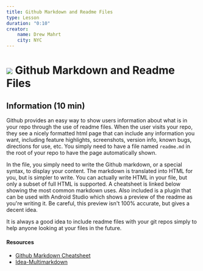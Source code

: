 ```yaml
---
title: Github Markdown and Readme Files
type: Lesson
duration: "0:10"
creator:
    name: Drew Mahrt
    city: NYC
---
```


# ![](https://ga-dash.s3.amazonaws.com/production/assets/logo-9f88ae6c9c3871690e33280fcf557f33.png) Github Markdown and Readme Files

## Information (10 min)

Github provides an easy way to show users information about what is in your repo through the use of readme files. When the user visits your repo, they see a nicely formatted html page that can include any information you want, including feature highlights, screenshots, version info, known bugs, directions for use, etc. You simply need to have a file named `readme.md` in the root of your repo to have the page automatically shown.

In the file, you simply need to write the Github markdown, or a special syntax, to display your content. The markdown is translated into HTML for you, but is simpler to write. You can actually write HTML in your file, but only a subset of full HTML is supported. A cheatsheet is linked below showing the most common markdown uses. Also included is a plugin that can be used with Android Studio which shows a preview of the readme as you're writing it. Be careful, this preview isn't 100% accurate, but gives a decent idea.

It is always a good idea to include readme files with your git repos simply to help anyone looking at your files in the future.

#### Resources

- [Github Markdown Cheatsheet](https://github.com/adam-p/markdown-here/wiki/Markdown-Cheatsheet)
- [Idea-Multimarkdown](https://github.com/vsch/idea-multimarkdown)
